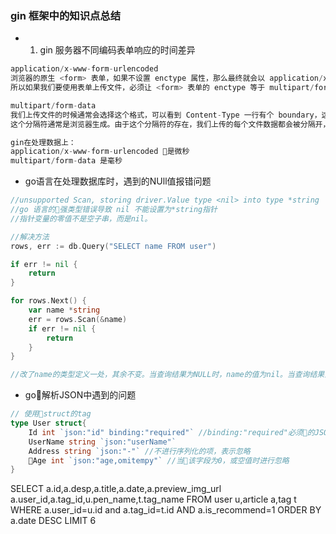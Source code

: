 ### gin 框架中的知识点总结
- 1. gin 服务器不同编码表单响应的时间差异
```javascript
application/x-www-form-urlencoded 
浏览器的原生 <form> 表单，如果不设置 enctype 属性，那么最终就会以 application/x-www-form-urlencoded 方式提交数据。
所以如果我们要使用表单上传文件，必须让 <form> 表单的 enctype 等于 multipart/form-data。

multipart/form-data 
我们上传文件的时候通常会选择这个格式，可以看到 Content-Type 一行有个 boundary，这个 boundary 是一个分隔符，可以把它看成 get 请求中的 & ，
这个分隔符通常是浏览器生成。由于这个分隔符的存在，我们上传的每个文件数据都会被分隔开，所以可以上传多个文件。

gin在处理数据上：
application/x-www-form-urlencoded 是微秒
multipart/form-data 是毫秒

```
- go语言在处理数据库时，遇到的NUll值报错问题
```go
//unsupported Scan, storing driver.Value type <nil> into type *string
//go 语言的强类型错误导致 nil 不能设置为*string指针
//指针变量的零值不是空子串，而是nil。

//解决方法
rows, err := db.Query("SELECT name FROM user")

if err != nil {
    return
}

for rows.Next() {
    var name *string
    err = rows.Scan(&name)
    if err != nil {
        return
    }
}

//改了name的类型定义一处，其余不变。当查询结果为NULL时，name的值为nil。当查询结果为字符串时，Go会将name的值赋为指向该字符串的指针
```
- go解析JSON中遇到的问题
```go
// 使用struct的tag  
type User struct{
    Id int `json:"id" binding:"required"` //binding:"required"必须的JSON项，缺少了以后会报错
    UserName string `json:"userName"`
    Address string `json:"-"` //不进行序列化的项，表示忽略
    Age int `json:"age,omitempy"` //当该字段为0，或空值时进行忽略
}
```
SELECT a.id,a.desp,a.title,a.date,a.preview_img_url a.user_id,a.tag_id,u.pen_name,t.tag_name FROM user u,article a,tag t WHERE a.user_id=u.id and a.tag_id=t.id AND a.is_recommend=1 ORDER BY a.date DESC LIMIT 6
